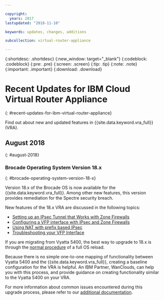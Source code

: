 ```yaml
---

copyright:
  years: 2017
lastupdated: "2018-11-10"

keywords: updates, changes, additions

subcollection: virtual-router-appliance

---
```


{:shortdesc: .shortdesc}
{:new_window: target="_blank"}
{:codeblock: .codeblock}
{:pre: .pre}
{:screen: .screen}
{:tip: .tip}
{:note: .note}
{:important: .important}
{:download: .download}


# Recent Updates for IBM Cloud Virtual Router Appliance
{: #recent-updates-for-ibm-virtual-router-appliance}

Find out about new and updated features in {{site.data.keyword.vra_full}} (VRA).

## August 2018
{: #august-2018}

### Brocade Operating System Version 18.x
{: #brocade-operating-system-version-18-x}

Version 18.x of the Brocade OS is now available for the {{site.data.keyword.vra_full}}. Among other new features, this version provides remediation for the Spectre security breach.

New features of the 18.x VRA are discussed in the following topics:

* [Setting up an IPsec Tunnel that Works with Zone Firewalls](/docs/infrastructure/virtual-router-appliance?topic=virtual-router-appliance-setting-up-an-ipsec-tunnel-that-works-with-zone-firewalls)
* [Configuring a VFP interface with IPsec and Zone Firewalls](/docs/infrastructure/virtual-router-appliance?topic=virtual-router-appliance-configuring-a-vfp-interface-with-ipsec-and-zone-firewalls)
* [Using NAT with prefix based IPsec](/docs/infrastructure/virtual-router-appliance?topic=virtual-router-appliance-using-nat-with-prefix-based-ipsec)
* [Troubleshooting your VFP Interface](/docs/infrastructure/virtual-router-appliance?topic=virtual-router-appliance-troubleshooting-your-vfp-interface)

If you are migrating from Vyatta 5400, the best way to upgrade to 18.x is through the [normal procedure](/docs/infrastructure/virtual-router-appliance?topic=virtual-router-appliance-upgrading-the-os) of a full OS reload.

Because there is no simple one-to-one mapping of functionality between Vyatta 5400 and the {{site.data.keyword.vra_full}}, creating a baseline configuration for the VRA is helpful. An IBM Partner, WanClouds, can help you with this process, and provide guidance on creating functionality similar to the Vyatta 5400 on your VRA.

For more information about common issues encountered during this upgrade process, please refer to our [additional documentation](/docs/infrastructure/virtual-router-appliance?topic=virtual-router-appliance-vyatta-5400-common-migration-issues).
